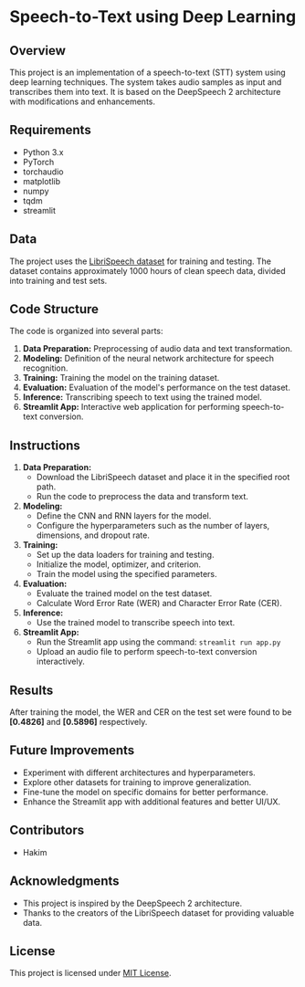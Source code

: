 <!DOCTYPE html>
<html lang="en">
<head>
  <meta charset="UTF-8">
  <meta name="viewport" content="width=device-width, initial-scale=1.0">
</head>
<body>
  <h1>Speech-to-Text using Deep Learning</h1>

  <h2>Overview</h2>

  <p>This project is an implementation of a speech-to-text (STT) system using deep learning techniques. The system takes audio samples as input and transcribes them into text. It is based on the DeepSpeech 2 architecture with modifications and enhancements.</p>

  <h2>Requirements</h2>

  <ul>
    <li>Python 3.x</li>
    <li>PyTorch</li>
    <li>torchaudio</li>
    <li>matplotlib</li>
    <li>numpy</li>
    <li>tqdm</li>
    <li>streamlit</li>
  </ul>

  <h2>Data</h2>

  <p>The project uses the <a href="http://www.openslr.org/12/">LibriSpeech dataset</a> for training and testing. The dataset contains approximately 1000 hours of clean speech data, divided into training and test sets.</p>

  <h2>Code Structure</h2>

  <p>The code is organized into several parts:</p>

  <ol>
    <li><strong>Data Preparation:</strong> Preprocessing of audio data and text transformation.</li>
    <li><strong>Modeling:</strong> Definition of the neural network architecture for speech recognition.</li>
    <li><strong>Training:</strong> Training the model on the training dataset.</li>
    <li><strong>Evaluation:</strong> Evaluation of the model's performance on the test dataset.</li>
    <li><strong>Inference:</strong> Transcribing speech to text using the trained model.</li>
    <li><strong>Streamlit App:</strong> Interactive web application for performing speech-to-text conversion.</li>
  </ol>

  <h2>Instructions</h2>

  <ol>
    <li><strong>Data Preparation:</strong>
      <ul>
        <li>Download the LibriSpeech dataset and place it in the specified root path.</li>
        <li>Run the code to preprocess the data and transform text.</li>
      </ul>
    </li>
    <li><strong>Modeling:</strong>
      <ul>
        <li>Define the CNN and RNN layers for the model.</li>
        <li>Configure the hyperparameters such as the number of layers, dimensions, and dropout rate.</li>
      </ul>
    </li>
    <li><strong>Training:</strong>
      <ul>
        <li>Set up the data loaders for training and testing.</li>
        <li>Initialize the model, optimizer, and criterion.</li>
        <li>Train the model using the specified parameters.</li>
      </ul>
    </li>
    <li><strong>Evaluation:</strong>
      <ul>
        <li>Evaluate the trained model on the test dataset.</li>
        <li>Calculate Word Error Rate (WER) and Character Error Rate (CER).</li>
      </ul>
    </li>
    <li><strong>Inference:</strong>
      <ul>
        <li>Use the trained model to transcribe speech into text.</li>
      </ul>
    </li>
    <li><strong>Streamlit App:</strong>
      <ul>
        <li>Run the Streamlit app using the command: <code>streamlit run app.py</code></li>
        <li>Upload an audio file to perform speech-to-text conversion interactively.</li>
      </ul>
    </li>
  </ol>

  <h2>Results</h2>

  <p>After training the model, the WER and CER on the test set were found to be <strong>[0.4826]</strong> and <strong>[0.5896]</strong> respectively.</p>

  <h2>Future Improvements</h2>

  <ul>
    <li>Experiment with different architectures and hyperparameters.</li>
    <li>Explore other datasets for training to improve generalization.</li>
    <li>Fine-tune the model on specific domains for better performance.</li>
    <li>Enhance the Streamlit app with additional features and better UI/UX.</li>
  </ul>

  <h2>Contributors</h2>

  <ul>
    <li>Hakim</li>
  </ul>

  <h2>Acknowledgments</h2>

  <ul>
    <li>This project is inspired by the DeepSpeech 2 architecture.</li>
    <li>Thanks to the creators of the LibriSpeech dataset for providing valuable data.</li>
  </ul>

  <h2>License</h2>

  <p>This project is licensed under <a href="https://opensource.org/licenses/MIT">MIT License</a>.</p>
</body>
</html>
